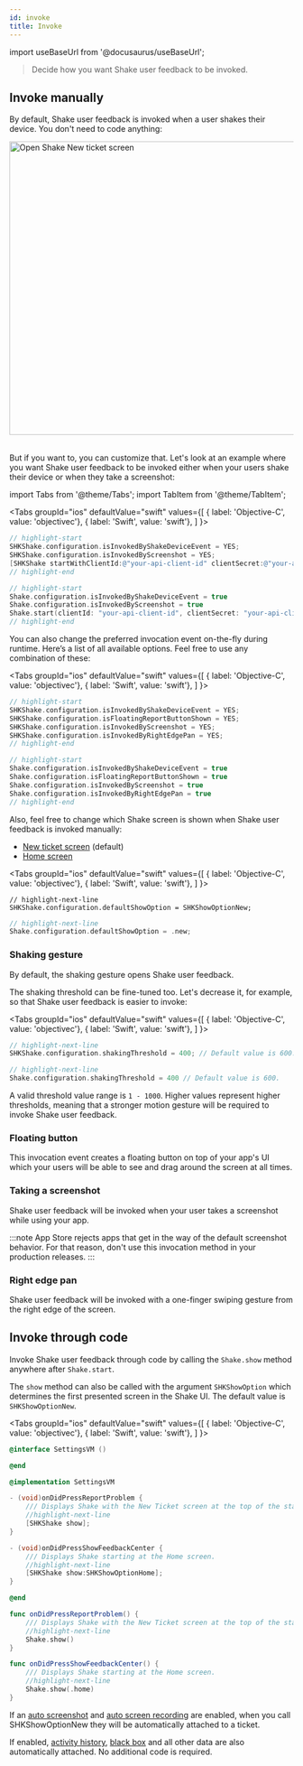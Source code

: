 ```yaml
---
id: invoke
title: Invoke
---
```


import useBaseUrl from '@docusaurus/useBaseUrl';

>Decide how you want Shake user feedback to be invoked.

## Invoke manually
By default, Shake user feedback is invoked when a user shakes their device.
You don't need to code anything:

<table class="media-container mt-40 mb-40">
<img
  alt="Open Shake New ticket screen"
  width="520"
  src={useBaseUrl('img/open-shake-new-ticket-screen.svg')}
/>
</table>

But if you want to, you can customize that.
Let's look at an example where you want Shake user feedback to be invoked either when your users shake their device or when they take a screenshot:

import Tabs from '@theme/Tabs';
import TabItem from '@theme/TabItem';

<Tabs
  groupId="ios"
  defaultValue="swift"
  values={[
    { label: 'Objective-C', value: 'objectivec'},
    { label: 'Swift', value: 'swift'},
  ]
}>

<TabItem value="objectivec">

```objectivec title="AppDelegate.m"
// highlight-start
SHKShake.configuration.isInvokedByShakeDeviceEvent = YES;
SHKShake.configuration.isInvokedByScreenshot = YES;
[SHKShake startWithClientId:@"your-api-client-id" clientSecret:@"your-api-client-secret"];
// highlight-end
```

</TabItem>

<TabItem value="swift">

```swift title="AppDelegate.swift"
// highlight-start
Shake.configuration.isInvokedByShakeDeviceEvent = true
Shake.configuration.isInvokedByScreenshot = true
Shake.start(clientId: "your-api-client-id", clientSecret: "your-api-client-secret")
// highlight-end
```

</TabItem>
</Tabs>

You can also change the preferred invocation event on-the-fly during runtime.
Here’s a list of all available options. Feel free to use any combination of these:

<Tabs
  groupId="ios"
  defaultValue="swift"
  values={[
    { label: 'Objective-C', value: 'objectivec'},
    { label: 'Swift', value: 'swift'},
  ]
}>

<TabItem value="objectivec">

```objectivec title="AppDelegate.m"
// highlight-start
SHKShake.configuration.isInvokedByShakeDeviceEvent = YES;
SHKShake.configuration.isFloatingReportButtonShown = YES; 
SHKShake.configuration.isInvokedByScreenshot = YES;
SHKShake.configuration.isInvokedByRightEdgePan = YES;
// highlight-end
```

</TabItem>

<TabItem value="swift">

```swift title="AppDelegate.swift"
// highlight-start
Shake.configuration.isInvokedByShakeDeviceEvent = true
Shake.configuration.isFloatingReportButtonShown = true
Shake.configuration.isInvokedByScreenshot = true
Shake.configuration.isInvokedByRightEdgePan = true
// highlight-end
```

</TabItem>
</Tabs>

Also, feel free to change which Shake screen is shown when Shake user feedback is invoked manually:
* [New ticket screen](/ios/shake-ui/new-ticket-screen.md) (default)
* [Home screen](/ios/shake-ui/home-screen.md)

<Tabs
  groupId="ios"
  defaultValue="swift"
  values={[
    { label: 'Objective-C', value: 'objectivec'},
    { label: 'Swift', value: 'swift'},
  ]
}>

<TabItem value="objectivec">

```obbjectivec title="AppDelegate.m"
// highlight-next-line
SHKShake.configuration.defaultShowOption = SHKShowOptionNew;
```

</TabItem>

<TabItem value="swift">

```swift title="AppDelegate.swift"
// highlight-next-line
Shake.configuration.defaultShowOption = .new;
```

</TabItem>
</Tabs>

### Shaking gesture
By default, the shaking gesture opens Shake user feedback.

The shaking threshold can be fine-tuned too. Let's decrease it, for example, so that Shake user feedback is easier to invoke:

<Tabs
  groupId="ios"
  defaultValue="swift"
  values={[
    { label: 'Objective-C', value: 'objectivec'},
    { label: 'Swift', value: 'swift'},
  ]
}>

<TabItem value="objectivec">

```objectivec title="AppDelegate.m"
// highlight-next-line
SHKShake.configuration.shakingThreshold = 400; // Default value is 600.
```

</TabItem>

<TabItem value="swift">

```swift title="AppDelegate.swift"
// highlight-next-line
Shake.configuration.shakingThreshold = 400 // Default value is 600.
```

</TabItem>
</Tabs>

A valid threshold value range is `1 - 1000`. Higher values represent higher thresholds, meaning that a stronger 
motion gesture will be required to invoke Shake user feedback.

### Floating button
This invocation event creates a floating button on top of your app's UI which your users
will be able to see and drag around the screen at all times.

### Taking a screenshot
Shake user feedback will be invoked when your user takes a screenshot while using your app.

:::note
App Store rejects apps that get in the way of the default screenshot behavior. 
For that reason, don't use this invocation method in your production releases.
:::

### Right edge pan
Shake user feedback will be invoked with a one-finger swiping gesture from the right edge of the screen.

## Invoke through code
Invoke Shake user feedback through code by calling the `Shake.show` method anywhere after `Shake.start`.

The `show` method can also be called with the argument `SHKShowOption` which determines the first presented screen in the Shake UI. The default value is `SHKShowOptionNew`.

<Tabs
  groupId="ios"
  defaultValue="swift"
  values={[
    { label: 'Objective-C', value: 'objectivec'},
    { label: 'Swift', value: 'swift'},
  ]
}>

<TabItem value="objectivec">

```objectivec title="SettingsVM.m"
@interface SettingsVM ()

@end

@implementation SettingsVM

- (void)onDidPressReportProblem {
    /// Displays Shake with the New Ticket screen at the top of the stack.
    //highlight-next-line
    [SHKShake show];
}

- (void)onDidPressShowFeedbackCenter {
    /// Displays Shake starting at the Home screen.
    //highlight-next-line
    [SHKShake show:SHKShowOptionHome];
}

@end
```

</TabItem>

<TabItem value="swift">

```swift title="SettingsVM.swift"
func onDidPressReportProblem() {
    /// Displays Shake with the New Ticket screen at the top of the stack.
    //highlight-next-line
    Shake.show()
}

func onDidPressShowFeedbackCenter() {
    /// Displays Shake starting at the Home screen.
    //highlight-next-line
    Shake.show(.home)
}
```

</TabItem>
</Tabs>

If an [auto screenshot](/ios/configuration-and-data/auto-screenshot.md) and [auto screen recording](/ios/configuration-and-data/auto-screen-recording.md) are enabled, when you call SHKShowOptionNew they will be automatically attached to a ticket.

If enabled, [activity history](/ios/configuration-and-data/activity-history.md),
[black box](/ios/configuration-and-data/black-box.md) and all other data are also automatically attached.
No additional code is required.

